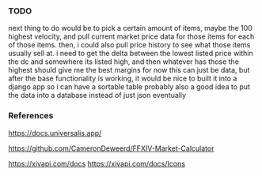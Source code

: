 ### TODO
next thing to do would be to pick a certain amount of items, maybe the 100 highest velocity, and pull current market price data for those items for each of those items.
then, i could also pull price history to see what those items usually sell at.
i need to get the delta between the lowest listed price within the dc and somewhere its listed high, and then whatever has those the highest should give me the best margins
for now this can just be data, but after the base functionality is working, it would be nice to built it into a django app so i can have a sortable table
probably also a good idea to put the data into a database instead of just json eventually

### References

https://docs.universalis.app/

https://github.com/CameronDeweerd/FFXIV-Market-Calculator

https://xivapi.com/docs
https://xivapi.com/docs/Icons